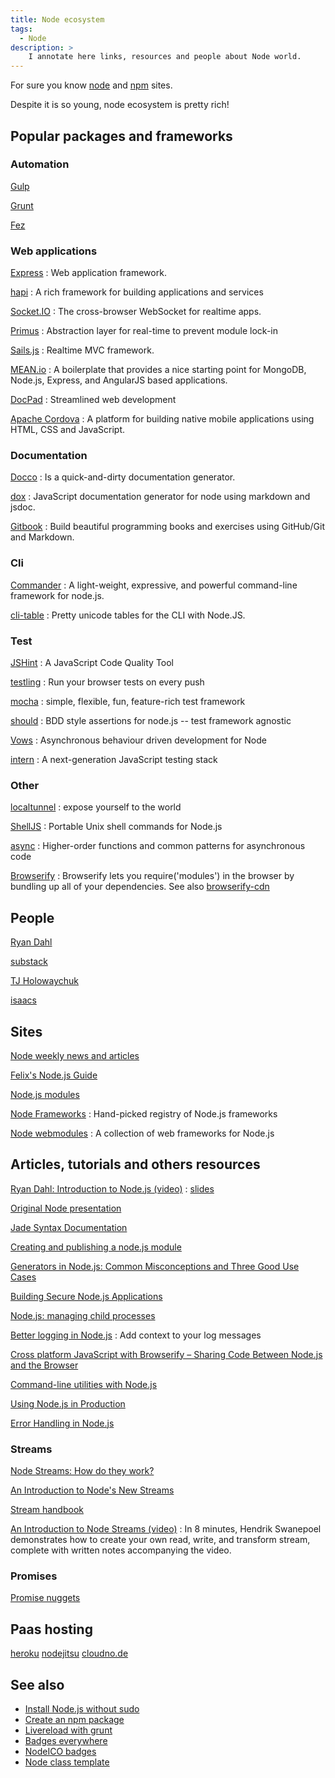```yaml
---
title: Node ecosystem
tags:
  - Node
description: >
    I annotate here links, resources and people about Node world.
---
```


For sure you know [node](http://nodejs.org/) and [npm](https://npmjs.org/) sites.

Despite it is so young, node ecosystem is pretty rich!

## Popular packages and frameworks

### Automation

[Gulp](http://gulpjs.com/)

[Grunt](http://gruntjs.com/)

[Fez](http://fez.github.io/)

### Web applications

[Express](http://expressjs.com/)
: Web application framework.

[hapi](http://hapijs.com/)
: A rich framework for building applications and services

[Socket.IO](http://socket.io/)
: The cross-browser WebSocket for realtime apps.

[Primus](https://github.com/primus/primus)
: Abstraction layer for real-time to prevent module lock-in

[Sails.js](http://sailsjs.org/)
: Realtime MVC framework.

[MEAN.io](http://www.mean.io/)
: A boilerplate that provides a nice starting point for MongoDB, Node.js, Express, and AngularJS based applications.

[DocPad](http://docpad.org/)
: Streamlined web development

[Apache Cordova](http://cordova.apache.org/)
: A platform for building native mobile applications using HTML, CSS and JavaScript.

### Documentation

[Docco](http://jashkenas.github.io/docco/)
: Is a quick-and-dirty documentation generator.

[dox](https://github.com/visionmedia/dox)
: JavaScript documentation generator for node using markdown and jsdoc.

[Gitbook](http://www.gitbook.io/)
: Build beautiful programming books and exercises using GitHub/Git and Markdown.

### Cli

[Commander](http://visionmedia.github.io/commander.js/)
: A light-weight, expressive, and powerful command-line framework for node.js.

[cli-table](https://github.com/LearnBoost/cli-table)
: Pretty unicode tables for the CLI with Node.JS.

### Test

[JSHint](http://www.jshint.com/)
: A JavaScript Code Quality Tool

[testling](https://testling.com/)
: Run your browser tests on every push

[mocha](http://visionmedia.github.io/mocha/)
: simple, flexible, fun, feature-rich test framework

[should](https://www.npmjs.org/package/should)
: BDD style assertions for node.js -- test framework agnostic

[Vows](http://vowsjs.org/)
: Asynchronous behaviour driven development for Node

[intern](http://theintern.io/)
: A next-generation JavaScript testing stack

### Other

[localtunnel](http://localtunnel.me/)
: expose yourself to the world

[ShellJS](http://documentup.com/arturadib/shelljs)
: Portable Unix shell commands for Node.js

[async](https://www.npmjs.org/package/async)
: Higher-order functions and common patterns for asynchronous code

[Browserify](http://browserify.org/)
: Browserify lets you require('modules') in the browser by bundling up all of your dependencies. See also [browserify-cdn](http://wzrd.in/)

## People

<!-- Only GitHub profile pages -->

[Ryan Dahl](https://github.com/ry)

[substack](https://github.com/substack)

[TJ Holowaychuk](https://github.com/visionmedia)

[isaacs](https://github.com/isaacs)

## Sites

[Node weekly news and articles](http://nodeweekly.com/)

[Felix's Node.js Guide](http://nodeguide.com/)

[Node.js modules](https://nodejsmodules.org)

[Node Frameworks](http://nodeframework.com/)
: Hand-picked registry of Node.js frameworks

[Node webmodules](http://nodewebmodules.com/)
: A collection of web frameworks for Node.js

## Articles, tutorials and others resources

[Ryan Dahl: Introduction to Node.js (video)](http://www.youtube.com/watch?v=M-sc73Y-zQA)
: [slides](http://nodejs.org/cinco_de_node.pdf)

[Original Node presentation](http://www.youtube.com/watch?v=ztspvPYybIY)

[Jade Syntax Documentation](http://naltatis.github.io/jade-syntax-docs/)

[Creating and publishing a node.js module](http://quickleft.com/blog/creating-and-publishing-a-node-js-module)

[Generators in Node.js: Common Misconceptions and Three Good Use Cases](http://strongloop.com/strongblog/how-to-generators-node-js-yield-use-cases/)

[Building Secure Node.js Applications](http://blog.safaribooksonline.com/2014/03/12/building-secure-node-js-applications/)

[Node.js: managing child processes](http://tech.pro/tutorial/2074/nodejs-managing-child-processes)

[Better logging in Node.js](https://medium.com/on-coding/better-logging-in-node-js-b3cc6fd0dafd)
: Add context to your log messages

[Cross platform JavaScript with Browserify – Sharing Code Between Node.js and the Browser](https://blog.codecentric.de/en/2014/02/cross-platform-javascript/)

[Command-line utilities with Node.js](http://cruft.io/posts/node-command-line-utilities/)

[Using Node.js in Production](http://flippinawesome.org/2014/06/23/using-node-js-in-production/)

[Error Handling in Node.js](http://www.joyent.com/developers/node/design/errors)

### Streams

[Node Streams: How do they work?](http://maxogden.com/node-streams)

[An Introduction to Node's New Streams](http://calv.info/an-introduction-to-nodes-new-streams/)

[Stream handbook](https://github.com/substack/stream-handbook)

[An Introduction to Node Streams (video)](http://tagtree.tv/intro-to-node-streams)
: In 8 minutes, Hendrik Swanepoel demonstrates how to create your own read, write, and transform stream, complete with written notes accompanying the video. 

### Promises

[Promise nuggets](http://promise-nuggets.github.io/)

## Paas hosting

[heroku](https://www.heroku.com/)
[nodejitsu](https://www.nodejitsu.com/)
[cloudno.de](http://cloudno.de/)


## See also

* [Install Node.js without sudo]()
* [Create an npm package](http://blog.g14n.info/2014/01/create-npm-package.html)
* [Livereload with grunt](http://blog.g14n.info/2013/12/livereload-with-grunt.html)
* [Badges everywhere](http://blog.g14n.info/2014/01/badges-everywhere.html)
* [NodeICO badges](http://blog.g14n.info/2013/12/nodeico-badges.html)
* [Node class template](http://blog.g14n.info/2014/01/node-class-template.html)

